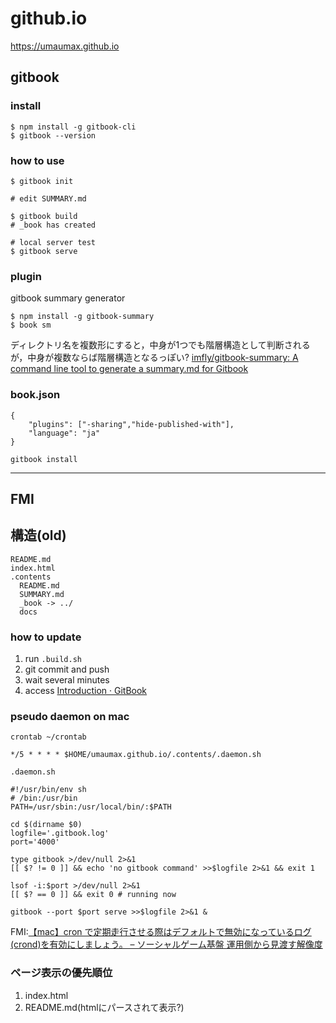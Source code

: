 # github.io

[https://umaumax\.github\.io]( https://umaumax.github.io/ )

## gitbook
### install
```
$ npm install -g gitbook-cli
$ gitbook --version
```

### how to use
```
$ gitbook init

# edit SUMMARY.md

$ gitbook build
# _book has created

# local server test
$ gitbook serve
```

### plugin
gitbook summary generator
```
$ npm install -g gitbook-summary
$ book sm
```
ディレクトリ名を複数形にすると，中身が1つでも階層構造として判断されるが，中身が複数ならば階層構造となるっぽい?
[imfly/gitbook\-summary: A command line tool to generate a summary\.md for Gitbook]( https://github.com/imfly/gitbook-summary )

### book.json
```
{
    "plugins": ["-sharing","hide-published-with"],
    "language": "ja"
}
```

```
gitbook install
```

----

## FMI

## 構造(old)
```
README.md
index.html
.contents
  README.md
  SUMMARY.md
  _book -> ../
  docs
```

### how to update
1. run `.build.sh`
1. git commit and push
1. wait several minutes
1. access [Introduction · GitBook]( https://umaumax.github.io/ )

### pseudo daemon on mac
`crontab ~/crontab`
```
*/5 * * * * $HOME/umaumax.github.io/.contents/.daemon.sh
```
`.daemon.sh`
```
#!/usr/bin/env sh
# /bin:/usr/bin
PATH=/usr/sbin:/usr/local/bin/:$PATH

cd $(dirname $0)
logfile='.gitbook.log'
port='4000'

type gitbook >/dev/null 2>&1
[[ $? != 0 ]] && echo 'no gitbook command' >>$logfile 2>&1 && exit 1

lsof -i:$port >/dev/null 2>&1
[[ $? == 0 ]] && exit 0 # running now

gitbook --port $port serve >>$logfile 2>&1 &
```
FMI:[【mac】cron で定期走行させる際はデフォルトで無効になっているログ\(crond\)を有効にしましょう。 – ソーシャルゲーム基盤 運用側から見渡す解像度]( http://www.hachim.jp/mac/mac-cron-log.html )

### ページ表示の優先順位
1. index.html
2. README.md(htmlにパースされて表示?)
